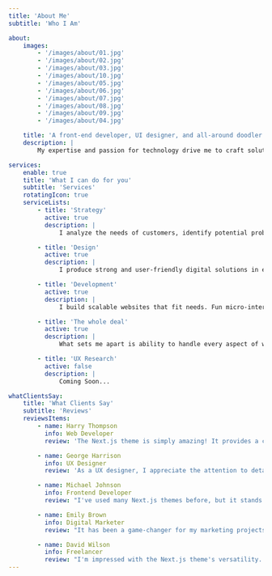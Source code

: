 ```yaml
---
title: 'About Me'
subtitle: 'Who I Am'

about:
    images:
        - '/images/about/01.jpg'
        - '/images/about/02.jpg'
        - '/images/about/03.jpg'
        - '/images/about/10.jpg'
        - '/images/about/05.jpg'
        - '/images/about/06.jpg'
        - '/images/about/07.jpg'
        - '/images/about/08.jpg'
        - '/images/about/09.jpg'
        - '/images/about/04.jpg'

    title: 'A front-end developer, UI designer, and all-around doodler who enjoys developing accessible, usable and engaging websites & apps that bring your products to life.'
    description: |
        My expertise and passion for technology drive me to craft solutions that are both aesthetically pleasing and functional. With years of experience, I excel in creating unique brands, designing websites that meet the needs of your clients.

services:
    enable: true
    title: 'What I can do for you'
    subtitle: 'Services'
    rotatingIcon: true
    serviceLists:
        - title: 'Strategy'
          active: true
          description: |
              I analyze the needs of customers, identify potential problems, and provide valuable insights & important future decisions.

        - title: 'Design'
          active: true
          description: |
              I produce strong and user-friendly digital solutions in every project. My design process is about making complex solutions simple.

        - title: 'Development'
          active: true
          description: |
              I build scalable websites that fit needs. Fun micro-interactions, delightful animations and easily maintainable backend.

        - title: 'The whole deal'
          active: true
          description: |
              What sets me apart is ability to handle every aspect of web project, from branding to the implementation of your website.

        - title: 'UX Research'
          active: false
          description: |
              Coming Soon...

whatClientsSay:
    title: 'What Clients Say'
    subtitle: 'Reviews'
    reviewsItems:
        - name: Harry Thompson
          info: Web Developer
          review: 'The Next.js theme is simply amazing! It provides a clean and modern design that perfectly fits my projects. The code is well-structured and easy to customize. I highly recommend it.'

        - name: George Harrison
          info: UX Designer
          review: 'As a UX designer, I appreciate the attention to detail in the Next.js theme. It offers a seamless user experience with its smooth animations and intuitive layout. It has definitely elevated the overall look and feel of my websites.'

        - name: Michael Johnson
          info: Frontend Developer
          review: "I've used many Next.js themes before, but it stands out from the rest. It has a solid foundation, responsive design, and excellent performance. It saved me a lot of development time and allowed me to deliver high-quality websites to my clients."

        - name: Emily Brown
          info: Digital Marketer
          review: "It has been a game-changer for my marketing projects. Its SEO-friendly structure, fast loading times, and well-organized code have improved the overall performance of my websites. It's a reliable choice for anyone looking to boost their online presence."

        - name: David Wilson
          info: Freelancer
          review: "I'm impressed with the Next.js theme's versatility. It caters to a wide range of projects, from simple portfolios to complex web applications. The extensive documentation and helpful support team make it even better. It is my go-to choice for Next.js development."
---
```

